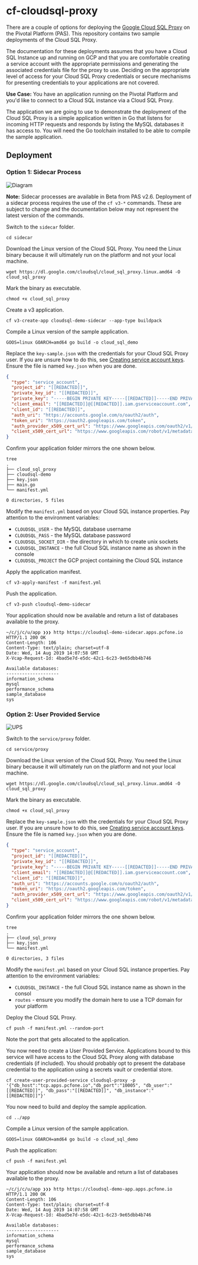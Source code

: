 # cf-cloudsql-proxy

There are a couple of options for deploying the [Google Cloud SQL Proxy](https://cloud.google.com/sql/docs/mysql/sql-proxy) on the Pivotal Platform  (PAS). This repository contains two sample deployments of the Cloud SQL Proxy.

The documentation for these deployments assumes that you have a Cloud SQL Instance up and running on GCP and that you are comfortable creating a service account with the appropriate permissions and generating the associated credentials file for the proxy to use. Deciding on the appropriate level of access for your Cloud SQL Proxy credentials or secure mechanisms for presenting credentials to your applications are not covered.

**Use Case:** You have an application running on the Pivotal Platform and you'd like to connect to a Cloud SQL instance via a Cloud SQL Proxy.

The application we are going to use to demonstrate the deployment of the Cloud SQL Proxy is a simple application written in Go that listens for incoming HTTP requests and responds by listing the MySQL databases it has access to. You will need the Go toolchain installed to be able to compile the sample application.

## Deployment

### Option 1: Sidecar Process
![Diagram](https://www.lucidchart.com/publicSegments/view/275431de-f3fb-445a-bacb-07d7a6e7bcd9/image.jpeg)

**Note:** Sidecar processes are available in Beta from PAS v2.6. Deployment of a sidecar process requires the use of the `cf v3-*` commands. These are subject to change and the documentation below may not represent the latest version of the commands.

Switch to the `sidecar` folder.

```plain
cd sidecar
```

Download the Linux version of the Cloud SQL Proxy. You need the Linux binary because it will ultimately run on the platform and not your local machine.

```plain
wget https://dl.google.com/cloudsql/cloud_sql_proxy.linux.amd64 -O cloud_sql_proxy
```

Mark the binary as executable.

```plain
chmod +x cloud_sql_proxy
```

Create a v3 application.

```plain
cf v3-create-app cloudsql-demo-sidecar --app-type buildpack
```

Compile a Linux version of the sample application.

```plain
GOOS=linux GOARCH=amd64 go build -o cloud_sql_demo
```

Replace the `key-sample.json` with the credentials for your Cloud SQL Proxy user. If you are unsure how to do this, see [Creating service account keys](https://cloud.google.com/iam/docs/creating-managing-service-account-keys#iam-service-account-keys-create-gcloud). Ensure the file is named `key.json` when you are done.

```json
{
  "type": "service_account",
  "project_id": "[[REDACTED]]",
  "private_key_id": "[[REDACTED]]",
  "private_key": "-----BEGIN PRIVATE KEY-----[[REDACTED]]-----END PRIVATE KEY-----\n",
  "client_email": "[[REDACTED]]@[[REDACTED]].iam.gserviceaccount.com",
  "client_id": "[[REDACTED]]",
  "auth_uri": "https://accounts.google.com/o/oauth2/auth",
  "token_uri": "https://oauth2.googleapis.com/token",
  "auth_provider_x509_cert_url": "https://www.googleapis.com/oauth2/v1/certs",
  "client_x509_cert_url": "https://www.googleapis.com/robot/v1/metadata/x509/[[REDACTED]]%40[[REDACTED]].iam.gserviceaccount.com"
}
```

Confirm your application folder mirrors the one shown below.

```plain
tree
.
├── cloud_sql_proxy
├── cloudsql-demo
├── key.json
├── main.go
└── manifest.yml

0 directories, 5 files
```

Modify the `manifest.yml` based on your Cloud SQL instance properties. Pay attention to the environment variables:

- `CLOUDSQL_USER` - the MySQL database username
- `CLOUDSQL_PASS` - the MySQL database password
- `CLOUDSQL_SOCKET_DIR` - the directory in which to create unix sockets
- `CLOUDSQL_INSTANCE` - the full Cloud SQL instance name as shown in the console
- `CLOUDSQL_PROJECT` the GCP project containing the Cloud SQL instance

Apply the application manifest.

```plain
cf v3-apply-manifest -f manifest.yml
```

Push the application.

```plain
cf v3-push cloudsql-demo-sidecar
```

Your application should now be available and return a list of databases available to the proxy.

```plain
~/c/j/c/u/app ❯❯❯ http https://cloudsql-demo-sidecar.apps.pcfone.io
HTTP/1.1 200 OK
Content-Length: 106
Content-Type: text/plain; charset=utf-8
Date: Wed, 14 Aug 2019 14:07:58 GMT
X-Vcap-Request-Id: 4bad5e7d-e5dc-42c1-6c23-9e65dbb4b746

Available databases:
--------------------
information_schema
mysql
performance_schema
sample_database
sys
```

### Option 2: User Provided Service

![UPS](https://www.lucidchart.com/publicSegments/view/c08ebd66-aa53-4846-b720-db54bfec3624/image.jpeg)

Switch to the `service/proxy` folder.

```plain
cd service/proxy
```

Download the Linux version of the Cloud SQL Proxy. You need the Linux binary because it will ultimately run on the platform and not your local machine.

```plain
wget https://dl.google.com/cloudsql/cloud_sql_proxy.linux.amd64 -O cloud_sql_proxy
```

Mark the binary as executable.

```plain
chmod +x cloud_sql_proxy
```

Replace the `key-sample.json` with the credentials for your Cloud SQL Proxy user. If you are unsure how to do this, see [Creating service account keys](https://cloud.google.com/iam/docs/creating-managing-service-account-keys#iam-service-account-keys-create-gcloud). Ensure the file is named `key.json` when you are done.

```json
{
  "type": "service_account",
  "project_id": "[[REDACTED]]",
  "private_key_id": "[[REDACTED]]",
  "private_key": "-----BEGIN PRIVATE KEY-----[[REDACTED]]-----END PRIVATE KEY-----\n",
  "client_email": "[[REDACTED]]@[[REDACTED]].iam.gserviceaccount.com",
  "client_id": "[[REDACTED]]",
  "auth_uri": "https://accounts.google.com/o/oauth2/auth",
  "token_uri": "https://oauth2.googleapis.com/token",
  "auth_provider_x509_cert_url": "https://www.googleapis.com/oauth2/v1/certs",
  "client_x509_cert_url": "https://www.googleapis.com/robot/v1/metadata/x509/[[REDACTED]]%40[[REDACTED]].iam.gserviceaccount.com"
}
```

Confirm your application folder mirrors the one shown below.

```plain
tree
.
├── cloud_sql_proxy
├── key.json
└── manifest.yml

0 directories, 3 files
```

Modify the `manifest.yml` based on your Cloud SQL instance properties. Pay attention to the environment variables:

- `CLOUDSQL_INSTANCE` - the full Cloud SQL instance name as shown in the consol
- `routes` - ensure you modify the domain here to use a TCP domain for your platform

Deploy the Cloud SQL Proxy.

```plain
cf push -f manifest.yml --random-port
```

Note the port that gets allocated to the application.

You now need to create a User Provided Service. Applications bound to this service will have access to the Cloud SQL Proxy along with database credentials (if included). You should probably opt to present the database credential to the application using a secrets vault or credential store.

```plain
cf create-user-provided-service cloudsql-proxy -p '{"db_host":"tcp.apps.pcfone.io","db_port":"10005", "db_user":"[[REDACTED]]", "db_pass":"[[REDACTED]]", "db_instance":"[[REDACTED]]"}'
```

You now need to build and deploy the sample application.

```plain
cd ../app
```

Compile a Linux version of the sample application.

```plain
GOOS=linux GOARCH=amd64 go build -o cloud_sql_demo
```

Push the application:

```
cf push -f manifest.yml
```

Your application should now be available and return a list of databases available to the proxy.

```plain
~/c/j/c/u/app ❯❯❯ http https://cloudsql-demo-app.apps.pcfone.io
HTTP/1.1 200 OK
Content-Length: 106
Content-Type: text/plain; charset=utf-8
Date: Wed, 14 Aug 2019 14:07:58 GMT
X-Vcap-Request-Id: 4bad5e7d-e5dc-42c1-6c23-9e65dbb4b746

Available databases:
--------------------
information_schema
mysql
performance_schema
sample_database
sys
```
